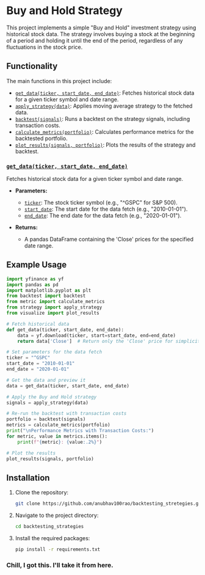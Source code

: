 # Buy and Hold Strategy

This project implements a simple "Buy and Hold" investment strategy using historical stock data. The strategy involves buying a stock at the beginning of a period and holding it until the end of the period, regardless of any fluctuations in the stock price.

## Functionality

The main functions in this project include:

-   [`get_data(ticker, start_date, end_date)`](<command:_github.copilot.openSymbolFromReferences?%5B%22get_data(ticker%2C%20start_date%2C%20end_date)%22%2C%5B%7B%22uri%22%3A%7B%22%24mid%22%3A1%2C%22fsPath%22%3A%22%2FUsers%2Fanubhav100rao%2Fdevelopment%2Fbacktesting_strategies%2Fmain.py%22%2C%22external%22%3A%22file%3A%2F%2F%2FUsers%2Fanubhav100rao%2Fdevelopment%2Fbacktesting_strategies%2Fmain.py%22%2C%22path%22%3A%22%2FUsers%2Fanubhav100rao%2Fdevelopment%2Fbacktesting_strategies%2Fmain.py%22%2C%22scheme%22%3A%22file%22%7D%2C%22pos%22%3A%7B%22line%22%3A13%2C%22character%22%3A4%7D%7D%5D%5D> "Go to definition"): Fetches historical stock data for a given ticker symbol and date range.
-   [`apply_strategy(data)`](<command:_github.copilot.openSymbolFromReferences?%5B%22apply_strategy(data)%22%2C%5B%7B%22uri%22%3A%7B%22%24mid%22%3A1%2C%22fsPath%22%3A%22%2FUsers%2Fanubhav100rao%2Fdevelopment%2Fbacktesting_strategies%2Fmain.py%22%2C%22external%22%3A%22file%3A%2F%2F%2FUsers%2Fanubhav100rao%2Fdevelopment%2Fbacktesting_strategies%2Fmain.py%22%2C%22path%22%3A%22%2FUsers%2Fanubhav100rao%2Fdevelopment%2Fbacktesting_strategies%2Fmain.py%22%2C%22scheme%22%3A%22file%22%7D%2C%22pos%22%3A%7B%22line%22%3A7%2C%22character%22%3A21%7D%7D%5D%5D> "Go to definition"): Applies moving average strategy to the fetched data.
-   [`backtest(signals)`](<command:_github.copilot.openSymbolFromReferences?%5B%22backtest(signals)%22%2C%5B%7B%22uri%22%3A%7B%22%24mid%22%3A1%2C%22fsPath%22%3A%22%2FUsers%2Fanubhav100rao%2Fdevelopment%2Fbacktesting_strategies%2Fmain.py%22%2C%22external%22%3A%22file%3A%2F%2F%2FUsers%2Fanubhav100rao%2Fdevelopment%2Fbacktesting_strategies%2Fmain.py%22%2C%22path%22%3A%22%2FUsers%2Fanubhav100rao%2Fdevelopment%2Fbacktesting_strategies%2Fmain.py%22%2C%22scheme%22%3A%22file%22%7D%2C%22pos%22%3A%7B%22line%22%3A5%2C%22character%22%3A5%7D%7D%5D%5D> "Go to definition"): Runs a backtest on the strategy signals, including transaction costs.
-   [`calculate_metrics(portfolio)`](<command:_github.copilot.openSymbolFromReferences?%5B%22calculate_metrics(portfolio)%22%2C%5B%7B%22uri%22%3A%7B%22%24mid%22%3A1%2C%22fsPath%22%3A%22%2FUsers%2Fanubhav100rao%2Fdevelopment%2Fbacktesting_strategies%2Fmain.py%22%2C%22external%22%3A%22file%3A%2F%2F%2FUsers%2Fanubhav100rao%2Fdevelopment%2Fbacktesting_strategies%2Fmain.py%22%2C%22path%22%3A%22%2FUsers%2Fanubhav100rao%2Fdevelopment%2Fbacktesting_strategies%2Fmain.py%22%2C%22scheme%22%3A%22file%22%7D%2C%22pos%22%3A%7B%22line%22%3A6%2C%22character%22%3A19%7D%7D%5D%5D> "Go to definition"): Calculates performance metrics for the backtested portfolio.
-   [`plot_results(signals, portfolio)`](<command:_github.copilot.openSymbolFromReferences?%5B%22plot_results(signals%2C%20portfolio)%22%2C%5B%7B%22uri%22%3A%7B%22%24mid%22%3A1%2C%22fsPath%22%3A%22%2FUsers%2Fanubhav100rao%2Fdevelopment%2Fbacktesting_strategies%2Fmain.py%22%2C%22external%22%3A%22file%3A%2F%2F%2FUsers%2Fanubhav100rao%2Fdevelopment%2Fbacktesting_strategies%2Fmain.py%22%2C%22path%22%3A%22%2FUsers%2Fanubhav100rao%2Fdevelopment%2Fbacktesting_strategies%2Fmain.py%22%2C%22scheme%22%3A%22file%22%7D%2C%22pos%22%3A%7B%22line%22%3A8%2C%22character%22%3A22%7D%7D%5D%5D> "Go to definition"): Plots the results of the strategy and backtest.

### [`get_data(ticker, start_date, end_date)`](<command:_github.copilot.openSymbolFromReferences?%5B%22get_data(ticker%2C%20start_date%2C%20end_date)%22%2C%5B%7B%22uri%22%3A%7B%22%24mid%22%3A1%2C%22fsPath%22%3A%22%2FUsers%2Fanubhav100rao%2Fdevelopment%2Fbacktesting_strategies%2Fmain.py%22%2C%22external%22%3A%22file%3A%2F%2F%2FUsers%2Fanubhav100rao%2Fdevelopment%2Fbacktesting_strategies%2Fmain.py%22%2C%22path%22%3A%22%2FUsers%2Fanubhav100rao%2Fdevelopment%2Fbacktesting_strategies%2Fmain.py%22%2C%22scheme%22%3A%22file%22%7D%2C%22pos%22%3A%7B%22line%22%3A13%2C%22character%22%3A4%7D%7D%5D%5D> "Go to definition")

Fetches historical stock data for a given ticker symbol and date range.

-   **Parameters:**

    -   [`ticker`](command:_github.copilot.openSymbolFromReferences?%5B%22ticker%22%2C%5B%7B%22uri%22%3A%7B%22%24mid%22%3A1%2C%22fsPath%22%3A%22%2FUsers%2Fanubhav100rao%2Fdevelopment%2Fbacktesting_strategies%2Fmain.py%22%2C%22external%22%3A%22file%3A%2F%2F%2FUsers%2Fanubhav100rao%2Fdevelopment%2Fbacktesting_strategies%2Fmain.py%22%2C%22path%22%3A%22%2FUsers%2Fanubhav100rao%2Fdevelopment%2Fbacktesting_strategies%2Fmain.py%22%2C%22scheme%22%3A%22file%22%7D%2C%22pos%22%3A%7B%22line%22%3A13%2C%22character%22%3A13%7D%7D%5D%5D "Go to definition"): The stock ticker symbol (e.g., "^GSPC" for S&P 500).
    -   [`start_date`](command:_github.copilot.openSymbolFromReferences?%5B%22start_date%22%2C%5B%7B%22uri%22%3A%7B%22%24mid%22%3A1%2C%22fsPath%22%3A%22%2FUsers%2Fanubhav100rao%2Fdevelopment%2Fbacktesting_strategies%2Fmain.py%22%2C%22external%22%3A%22file%3A%2F%2F%2FUsers%2Fanubhav100rao%2Fdevelopment%2Fbacktesting_strategies%2Fmain.py%22%2C%22path%22%3A%22%2FUsers%2Fanubhav100rao%2Fdevelopment%2Fbacktesting_strategies%2Fmain.py%22%2C%22scheme%22%3A%22file%22%7D%2C%22pos%22%3A%7B%22line%22%3A13%2C%22character%22%3A21%7D%7D%5D%5D "Go to definition"): The start date for the data fetch (e.g., "2010-01-01").
    -   [`end_date`](command:_github.copilot.openSymbolFromReferences?%5B%22end_date%22%2C%5B%7B%22uri%22%3A%7B%22%24mid%22%3A1%2C%22fsPath%22%3A%22%2FUsers%2Fanubhav100rao%2Fdevelopment%2Fbacktesting_strategies%2Fmain.py%22%2C%22external%22%3A%22file%3A%2F%2F%2FUsers%2Fanubhav100rao%2Fdevelopment%2Fbacktesting_strategies%2Fmain.py%22%2C%22path%22%3A%22%2FUsers%2Fanubhav100rao%2Fdevelopment%2Fbacktesting_strategies%2Fmain.py%22%2C%22scheme%22%3A%22file%22%7D%2C%22pos%22%3A%7B%22line%22%3A13%2C%22character%22%3A33%7D%7D%5D%5D "Go to definition"): The end date for the data fetch (e.g., "2020-01-01").

-   **Returns:**
    -   A pandas DataFrame containing the 'Close' prices for the specified date range.

## Example Usage

```python
import yfinance as yf
import pandas as pd
import matplotlib.pyplot as plt
from backtest import backtest
from metric import calculate_metrics
from strategy import apply_strategy
from visualize import plot_results

# Fetch historical data
def get_data(ticker, start_date, end_date):
    data = yf.download(ticker, start=start_date, end=end_date)
    return data['Close']  # Return only the 'Close' price for simplicity

# Set parameters for the data fetch
ticker = "^GSPC"
start_date = "2010-01-01"
end_date = "2020-01-01"

# Get the data and preview it
data = get_data(ticker, start_date, end_date)

# Apply the Buy and Hold strategy
signals = apply_strategy(data)

# Re-run the backtest with transaction costs
portfolio = backtest(signals)
metrics = calculate_metrics(portfolio)
print("\nPerformance Metrics with Transaction Costs:")
for metric, value in metrics.items():
    print(f"{metric}: {value:.2%}")

# Plot the results
plot_results(signals, portfolio)
```

## Installation

1. Clone the repository:
    ```sh
    git clone https://github.com/anubhav100rao/backtesting_stretegies.git
    ```
2. Navigate to the project directory:
    ```sh
    cd backtesting_strategies
    ```
3. Install the required packages:
    ```sh
    pip install -r requirements.txt
    ```

### Chill, I got this. I'll take it from here.
